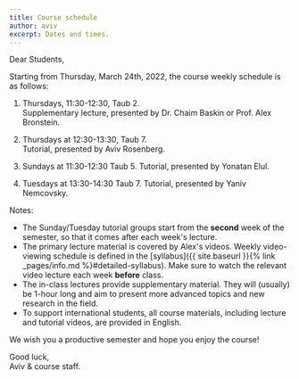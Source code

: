 ```yaml
---
title: Course schedule
author: aviv
excerpt: Dates and times.
---
```


Dear Students,

Starting from Thursday, March 24th, 2022, the course weekly schedule is as follows:

1. Thursdays, 11:30-12:30, Taub 2.  
   Supplementary lecture, presented by Dr. Chaim Baskin or Prof. Alex Bronstein.

1. Thursdays at 12:30-13:30, Taub 7.  
   Tutorial, presented by Aviv Rosenberg.

1. Sundays at 11:30-12:30 Taub 5.
   Tutorial, presented by Yonatan Elul.

1. Tuesdays at 13:30-14:30 Taub 7.
   Tutorial, presented by Yaniv Nemcovsky.

Notes:
- The Sunday/Tuesday tutorial groups start from the **second** week of the
  semester, so that it comes after each week's lecture.
- The primary lecture material is covered by Alex's videos. Weekly
  video-viewing schedule is defined in the [syllabus]({{ site.baseurl }}{% link
  _pages/info.md %}#detailed-syllabus). Make sure to watch the relevant video
  lecture each week **before** class.
- The in-class lectures provide supplementary material. They will (usually) be
  1-hour long and aim to present more advanced topics and new research in the
  field.
- To support international students, all course materials, including lecture
  and tutorial videos, are provided in English.

We wish you a productive semester and hope you enjoy the course!


Good luck,  
Aviv & course staff.

